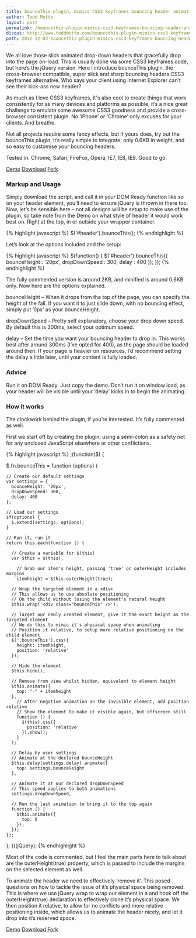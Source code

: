 ```yaml
---
title: bounceThis plugin, mimics CSS3 keyframes bouncing header animations
author: Todd Motto
layout: post
permalink: /bouncethis-plugin-mimics-css3-keyframes-bouncing-header-animations
disqus: http://www.toddmotto.com/bouncethis-plugin-mimics-css3-keyframes-bouncing-header-animations
path: 2012-12-03-bouncethis-plugin-mimics-css3-keyframes-bouncing-header-animations.md
---
```


We all love those slick animated drop-down headers that gracefully drop into the page on-load. This is usually done via some CSS3 keyframes code, but here’s the jQuery version. Here I introduce bounceThis plugin, the cross-browser compatible, super slick and sharp bouncing headers CSS3 keyframes alternative. Who says your client using Internet Explorer can’t see their kick-ass new header?

As much as I love CSS3 keyframes, it's also cool to create things that work consistently for as many devices and platforms as possible, it’s a nice great challenge to emulate some awesome CSS3 goodness and provide a cross-browser consistent plugin. No ‘iPhone’ or ‘Chrome’ only excuses for your clients. And breathe.

Not all projects require some fancy effects, but if yours does, try out the bounceThis plugin, it’s really simple to integrate, only 0.6KB in weight, and so easy to customise your bouncing headers.

Tested in: Chrome, Safari, FireFox, Opera, IE7, IE8, IE9. Good to go.

<div class="download-box">
  <a href="//www.toddmotto.com/labs/bouncethis" onclick="_gaq.push(['_trackEvent', 'Click', 'Demo bounceThis', 'bounceThis Demo']);">Demo</a>
  <a href="//www.toddmotto.com/labs/bouncethis/bouncethis.zip" onclick="_gaq.push(['_trackEvent', 'Click', 'Download bounceThis', 'bounceThis Download']);">Download</a>
  <a href="//github.com/toddmotto/bounceThis" onclick="_gaq.push(['_trackEvent', 'Click', 'Fork bounceThis', 'bounceThis Fork']);">Fork</a>
</div>

### Markup and Usage

Simply download the script, and call it in your DOM Ready function like so on your header element, you’ll need to ensure jQuery is thrown in there too. Now, let’s be sensible here – not all designs will be setup to make use of the plugin, so take note from the Demo on what style of header it would work best on. Right at the top, in or outside your wrapper container.

{% highlight javascript %}
$('#header').bounceThis();
{% endhighlight %}

Let’s look at the options included and the setup:

{% highlight javascript %}
$(function() {
  $('#header').bounceThis({
    bounceHeight  : '20px',
    dropDownSpeed : 300,
    delay         : 400
  });
});
{% endhighlight %}

The fully commented version is around 2KB, and minified is around 0.6KB only. Now here are the options explained.

bounceHeight – When it drops from the top of the page, you can specify the height of the fall. If you want it to just slide down, with no bouncing effect, simply put ’0px’ as your bounceHeight.

dropDownSpeed – Pretty self explanatory, choose your drop down speed. By default this is 300ms, select your optimum speed.

delay – Set the time you want your bouncing header to drop in. This works best after around 300ms (I’ve opted for 400), as the page should be loaded around then. If your page is heavier on resources, I’d recommend setting the delay a little later, until your content is fully loaded.

### Advice

Run it on DOM Ready. Just copy the demo. Don’t run it on window load, as your header will be visible until your ‘delay’ kicks in to begin the animating.

### How it works

The clockwork behind the plugin, if you’re interested. It’s fully commented as well.

First we start off by creating the plugin, using a semi-colon as a safety net for any unclosed JavaScript elsewhere or other conflictions.

{% highlight javascript %}
;(function($) {
    
  $.fn.bounceThis = function (options) {
    
    // Create our default settings
    var settings = {
      bounceHeight: '20px',
      dropDownSpeed: 300,
      delay: 400
    };
    
    // Load our settings
    if(options) {
      $.extend(settings, options);
    }
    
    // Run it, run it
    return this.each(function () {
    
      // Create a variable for $(this)
      var $this = $(this),
      
        // Grab our item's height, passing 'true' on outerHeight includes margins
        itemheight = $this.outerHeight(true);
        
      // Wrap the targeted element in a <div>
      // This allows us to use absolute positioning
      // On the child without losing the element's natural height
      $this.wrap('<div class="bounceThis" />');
      
      // Target our newly created element, give it the exact height as the targeted element
      // We do this to mimic it's physical space when animating
      // Position it relative, to setup more relative positioning on the child element
      $('.bounceThis').css({
        height: itemheight,
        position: 'relative'
      });
      
      // Hide the element
      $this.hide();
      
      // Remove from view whilst hidden, equivalent to element height
      $this.animate({
        top: "-" + itemheight
      },
        // After negative animation on the invisible element, add position relative
        // Show the element to make it visible again, but offscreen still
        function () {
          $(this).css({
            position: 'relative'
          }).show();
        }
      );
      
      // Delay by user settings
      // Animate at the declared bounceHeight
      $this.delay(settings.delay).animate({
        top: settings.bounceHeight
      },
      
      // Animate it at our declared dropDownSpeed
      // This speed applies to both animations
      settings.dropDownSpeed,

      // Run the last animation to bring it to the top again
      function () {
        $this.animate({
          top: 0
        });
      });
    });
  };
})(jQuery);
{% endhighlight %}

Most of the code is commented, but I feel the main parts here to talk about are the outerHeight(true) property, which is passed to include the margins on the selected element as well.

To animate the header we need to effectively &#8216;remove it&#8217;. This posed questions on how to tackle the issue of it&#8217;s physical space being removed. This is where we use jQuery wrap to wrap our element in a  and hook off the outerHeight(true) declaration to effectively clone it&#8217;s physical space. We then position it relative, to allow for no conflicts and more relative positioning inside, which allows us to animate the header nicely, and let it drop into it&#8217;s reserved space.
    
<div class="download-box">
  <a href="//www.toddmotto.com/labs/bouncethis" onclick="_gaq.push(['_trackEvent', 'Click', 'Demo bounceThis', 'bounceThis Demo']);">Demo</a>
  <a href="//www.toddmotto.com/labs/bouncethis/bouncethis.zip" onclick="_gaq.push(['_trackEvent', 'Click', 'Download bounceThis', 'bounceThis Download']);">Download</a>
  <a href="//github.com/toddmotto/bounceThis" onclick="_gaq.push(['_trackEvent', 'Click', 'Fork bounceThis', 'bounceThis Fork']);">Fork</a>
</div>
